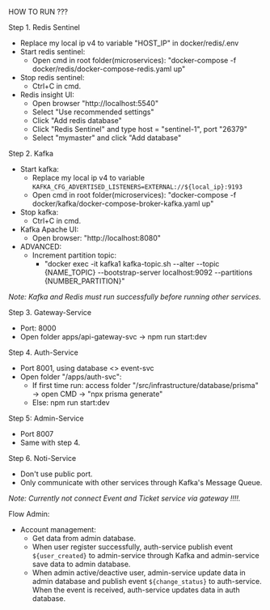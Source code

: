 HOW TO RUN ???

Step 1. Redis Sentinel
   - Replace my local ip v4 to variable "HOST_IP" in docker/redis/.env
   - Start redis sentinel:
     - Open cmd in root folder(microservices): "docker-compose -f docker/redis/docker-compose-redis.yaml up"
   - Stop redis sentinel:
     - Ctrl+C in cmd.
   - Redis insight UI:
       - Open browser "http://localhost:5540"
       - Select "Use recommended settings"
       - Click "Add redis database"
       - Click "Redis Sentinel" and type host = "sentinel-1", port "26379"
       - Select "mymaster" and click "Add database"


Step 2. Kafka
 - Start kafka:
   - Replace my local ip v4 to variable `KAFKA_CFG_ADVERTISED_LISTENERS=EXTERNAL://${local_ip}:9193`
   - Open cmd in root folder(microservices): "docker-compose -f docker/kafka/docker-compose-broker-kafka.yaml up"
 - Stop kafka:
   - Ctrl+C in cmd.
 - Kafka Apache UI: 
   - Open browser: "http://localhost:8080"
 - ADVANCED:
   - Increment partition topic:
     - "docker exec -it kafka1 kafka-topic.sh --alter --topic \{NAME\_TOPIC\} --bootstrap-server localhost:9092 --partitions \{NUMBER\_PARTITION\}"


*Note: Kafka and Redis must run successfully before running other services.*


Step 3. Gateway-Service
   - Port: 8000
   - Open folder apps/api-gateway-svc  -> npm run start:dev


Step 4. Auth-Service
   - Port 8001, using database <> event-svc
   - Open folder "/apps/auth-svc": 
     - If first time run: access folder "/src/infrastructure/database/prisma" -> open CMD -> "npx prisma generate"
     - Else: npm run start:dev

       
Step 5: Admin-Service
   - Port 8007
   - Same with step 4.

     
Step 6. Noti-Service
   - Don't use public port.
   - Only communicate with other services through Kafka's Message Queue.


*Note: Currently not connect Event and Ticket service via gateway !!!!.*

Flow Admin:
- Account management:
   - Get data from admin database.
   - When user register successfully, auth-service publish event `${user_created}` to admin-service through Kafka and admin-service save data to admin database.
   - When admin active/deactive user, admin-service update data in admin database and publish event `${change_status}` to auth-service. When the event is received, auth-service updates data in auth database.
   
